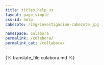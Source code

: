 ```yaml
---
title: titles.help_us
layout: page_simple
css-id: help
cabezote: /img/investigacion-cabezote.jpg

namespace: colabora
permalink: /colabora/
permalink_cat: /collabora/
---
```

{% translate_file colabora.md %}

